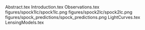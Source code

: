 Abstract.tex
Introduction.tex
Observations.tex
figures/spock1lc/spock1lc.png
figures/spock2lc/spock2lc.png
figures/spock_predictions/spock_predictions.png
LightCurves.tex
LensingModels.tex
